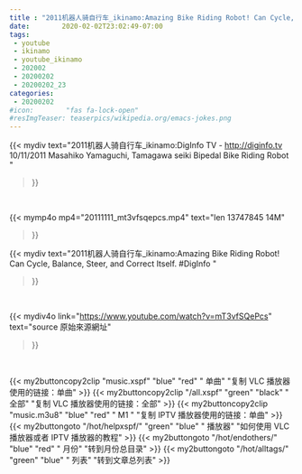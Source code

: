 ```yaml
---
title : "2011机器人骑自行车_ikinamo:Amazing Bike Riding Robot! Can Cycle, Balance, Steer, and Correct Itself. #DigInfo "
date:        2020-02-02T23:02:49-07:00
tags:
 - youtube
 - ikinamo
 - youtube_ikinamo
 - 202002
 - 20200202
 - 20200202_23
categories:
 - 20200202
#icon:        "fas fa-lock-open"
#resImgTeaser: teaserpics/wikipedia.org/emacs-jokes.png
---
```


{{< mydiv text="2011机器人骑自行车_ikinamo:DigInfo TV - http://diginfo.tv  10/11/2011  Masahiko Yamaguchi, Tamagawa seiki Bipedal Bike Riding Robot "
>}}
<br>


{{< mymp4o mp4="20111111_mt3vfsqepcs.mp4"
text="len 13747845    14M"
>}}


{{< mydiv text="2011机器人骑自行车_ikinamo:Amazing Bike Riding Robot! Can Cycle, Balance, Steer, and Correct Itself. #DigInfo "
>}}
<br>

{{< mydiv4o link="https://www.youtube.com/watch?v=mT3vfSQePcs"
text="source 原始來源網址"
>}}


<br>



{{< my2buttoncopy2clip "music.xspf"        "blue"   "red"    " 单曲"  "复制 VLC 播放器使用的链接：单曲" >}} {{< my2buttoncopy2clip "/all.xspf"         "green"  "black"  " 全部"  "复制 VLC 播放器使用的链接：全部" >}} {{< my2buttoncopy2clip "music.m3u8"        "blue"   "red"    " M1 "    "复制 IPTV 播放器使用的链接：单曲" >}} {{< my2buttongoto      "/hot/helpxspf/"    "green"  "blue"   " 播放器" "如何使用 VLC 播放器或者 IPTV 播放器的教程" >}} {{< my2buttongoto      "/hot/endothers/"   "blue"   "red"    " 月份"   "转到月份总目录" >}} {{< my2buttongoto      "/hot/alltags/"     "green"  "blue"   " 列表"   "转到文章总列表" >}} 
